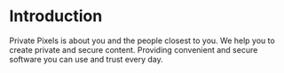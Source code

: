 # Introduction
Private Pixels is about you and the people closest to you. We help you to create private and secure content. Providing convenient and secure software you can use and trust every day.
